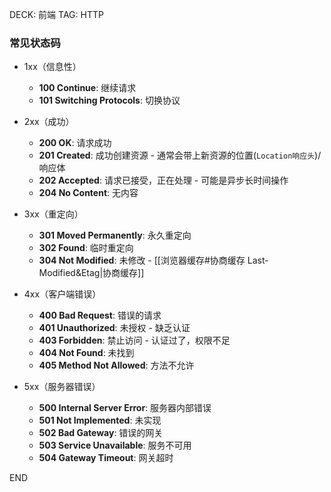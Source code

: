 DECK: 前端
TAG: HTTP
### 常见状态码
- 1xx（信息性）
	- **100 Continue**: 继续请求
	- **101 Switching Protocols**: 切换协议

-  2xx（成功）
	- **200 OK**: 请求成功
	- **201 Created**: 成功创建资源 - 通常会带上新资源的位置(`Location响应头`)/响应体
	- **202 Accepted**: 请求已接受，正在处理 - 可能是异步长时间操作
	- **204 No Content**: 无内容

- 3xx（重定向）
	- **301 Moved Permanently**: 永久重定向
	- **302 Found**: 临时重定向
	- **304 Not Modified**: 未修改 - [[浏览器缓存#协商缓存 Last-Modified&Etag|协商缓存]]

- 4xx（客户端错误）
	- **400 Bad Request**: 错误的请求
	- **401 Unauthorized**: 未授权 - 缺乏认证
	- **403 Forbidden**: 禁止访问 - 认证过了，权限不足
	- **404 Not Found**: 未找到
	- **405 Method Not Allowed**: 方法不允许


- 5xx（服务器错误）
	- **500 Internal Server Error**: 服务器内部错误
	- **501 Not Implemented**: 未实现
	- **502 Bad Gateway**: 错误的网关
	- **503 Service Unavailable**: 服务不可用
	- **504 Gateway Timeout**: 网关超时

END
<!--ID: 1723193055731-->
